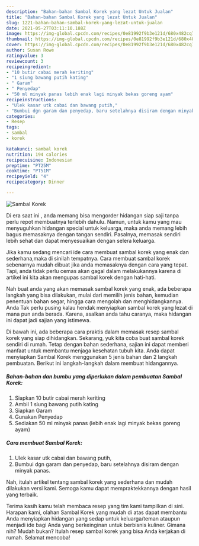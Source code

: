 ```yaml
---
description: "Bahan-bahan Sambal Korek yang lezat Untuk Jualan"
title: "Bahan-bahan Sambal Korek yang lezat Untuk Jualan"
slug: 1221-bahan-bahan-sambal-korek-yang-lezat-untuk-jualan
date: 2021-05-27T03:11:10.188Z
image: https://img-global.cpcdn.com/recipes/0e81992f9b3e121d/680x482cq70/sambal-korek-foto-resep-utama.jpg
thumbnail: https://img-global.cpcdn.com/recipes/0e81992f9b3e121d/680x482cq70/sambal-korek-foto-resep-utama.jpg
cover: https://img-global.cpcdn.com/recipes/0e81992f9b3e121d/680x482cq70/sambal-korek-foto-resep-utama.jpg
author: Susan Rowe
ratingvalue: 3
reviewcount: 3
recipeingredient:
- "10 butir cabai merah keriting"
- "1 siung bawang putih kating"
- " Garam"
- " Penyedap"
- "50 ml minyak panas lebih enak lagi minyak bekas goreng ayam"
recipeinstructions:
- "Ulek kasar utk cabai dan bawang putih,"
- "Bumbui dgn garam dan penyedap, baru setelahnya disiram dengan minyak panas."
categories:
- Resep
tags:
- sambal
- korek

katakunci: sambal korek 
nutrition: 194 calories
recipecuisine: Indonesian
preptime: "PT25M"
cooktime: "PT51M"
recipeyield: "4"
recipecategory: Dinner

---
```



![Sambal Korek](https://img-global.cpcdn.com/recipes/0e81992f9b3e121d/680x482cq70/sambal-korek-foto-resep-utama.jpg)

Di era  saat ini , anda memang bisa mengorder hidangan siap saji tanpa perlu repot membuatnya terlebih dahulu. Namun, untuk kamu yang mau menyuguhkan hidangan special untuk keluarga, maka anda memang lebih bagus memasaknya dengan tangan sendiri. Pasalnya, memasak sendiri lebih sehat dan dapat menyesuaikan dengan selera keluarga.

Jika kamu sedang mencari ide cara membuat sambal korek yang enak dan sederhana,maka di sinilah tempatnya. Cara membuat sambal korek  sebenarnya mudah dibuat jika anda memasaknya dengan cara yang tepat. Tapi, anda tidak perlu cemas akan gagal dalam melakukannya 
karena di artikel ini kita akan mengupas sambal korek dengan hati-hati.  



Nah buat anda yang akan memasak sambal korek yang enak, ada beberapa langkah yang bisa dilakukan, mulai dari memilih jenis bahan, kemudian penentuan bahan segar, hingga cara mengolah dan menghidangkannya. Anda Tak perlu pusing kalau hendak menyiapkan sambal korek yang lezat di mana pun anda berada. Karena, asalkan anda  tahu caranya, maka hidangan ini dapat jadi sajian yang istimewa.

Di bawah ini, ada beberapa cara praktis  dalam memasak resep sambal korek yang siap dihidangkan. Sekarang, yuk kita coba buat sambal korek sendiri di rumah. Tetap dengan bahan sederhana, sajian ini dapat memberi manfaat untuk membantu menjaga kesehatan tubuh kita. Anda dapat menyiapkan Sambal Korek menggunakan 5 jenis bahan dan 2 langkah pembuatan. Berikut ini langkah-langkah dalam membuat hidangannya.

<!--inarticleads1-->

##### Bahan-bahan dan bumbu yang diperlukan dalam pembuatan Sambal Korek:

1. Siapkan 10 butir cabai merah keriting
1. Ambil 1 siung bawang putih kating
1. Siapkan  Garam
1. Gunakan  Penyedap
1. Sediakan 50 ml minyak panas (lebih enak lagi minyak bekas goreng ayam)




<!--inarticleads2-->

##### Cara membuat Sambal Korek:

1. Ulek kasar utk cabai dan bawang putih,
1. Bumbui dgn garam dan penyedap, baru setelahnya disiram dengan minyak panas.




Nah, itulah artikel tentang  sambal korek  yang sederhana dan mudah dilakukan versi kami. Semoga kamu dapat mempraktekkannya dengan hasil yang terbaik. 

Terima kasih kamu telah membaca resep yang tim kami tampilkan di sini. Harapan kami, olahan  Sambal Korek yang mudah di atas dapat membantu Anda menyiapkan hidangan yang sedap untuk keluarga/teman ataupun menjadi ide bagi Anda yang berkeinginan untuk berbisnis kuliner. Gimana nih? Mudah bukan? Itulah resep sambal korek yang bisa Anda kerjakan di rumah. Selamat mencoba!


